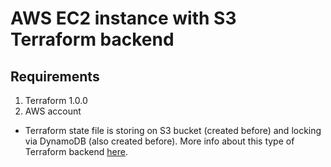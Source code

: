 # AWS EC2 instance with S3 Terraform backend
## Requirements 
1. Terraform 1.0.0
2. AWS account

 - Terraform state file is storing on S3 bucket (created before) and locking via DynamoDB (also created before). More info about this type of Terraform backend [here](https://www.terraform.io/docs/language/settings/backends/s3.html).
